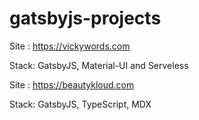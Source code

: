 # gatsbyjs-projects

Site : https://vickywords.com

Stack: GatsbyJS, Material-UI and Serveless

Site : https://beautykloud.com

Stack: GatsbyJS, TypeScript, MDX
